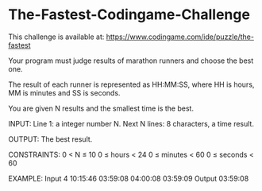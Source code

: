 # The-Fastest-Codingame-Challenge

This challenge is available at: https://www.codingame.com/ide/puzzle/the-fastest


Your program must judge results of marathon runners and choose the best one.

The result of each runner is represented as HH:MM:SS, where HH is hours, MM is minutes and SS is seconds.

You are given N results and the smallest time is the best.

INPUT:
Line 1: a integer number N.
Next N lines: 8 characters, a time result.

OUTPUT:
The best result.

CONSTRAINTS:
0 < N ≤ 10
0 ≤ hours < 24
0 ≤ minutes < 60
0 ≤ seconds < 60

EXAMPLE:
Input
4
10:15:46
03:59:08
04:00:08
03:59:09
Output
03:59:08
 
